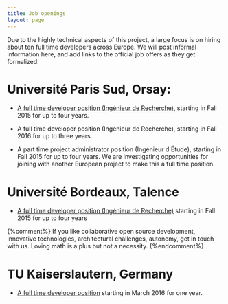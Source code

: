 ```yaml
---
title: Job openings
layout: page
---
```


Due to the highly technical aspects of this project, a large focus is
on hiring about ten full time developers across Europe. We will post
informal information here, and add links to the official job offers as
they get formalized.

# Université Paris Sud, Orsay:

- [A full time developer position (Ingénieur de Recherche)](http://opendreamkit.org/2015/05/22/developer-position-paris-sud),
  starting in Fall 2015 for up to four years.

- A full time developer position (Ingénieur de Recherche), starting
  in Fall 2016 for up to three years.

- A part time project administrator position (Ingénieur d'Étude),
  starting in Fall 2015 for up to four years. We are investigating
  opportunities for joining with another European project to make this
  a full time position.


# Université Bordeaux, Talence

- [A full time developer position (Ingénieur de Recherche)](http://opendreamkit.org/2015/05/29/developer-position-bordeaux)
  starting in Fall 2015 for up to four years

{%comment%}
If you like collaborative open source development, innovative
technologies, architectural challenges, autonomy, get in touch with
us. Loving math is a plus but not a necessity.
{%endcomment%}

# TU Kaiserslautern, Germany

- [A full time developer position](http://opendreamkit.org/2015/01/07/developer-position-kaiserslautern)
  starting in March 2016 for one year.

